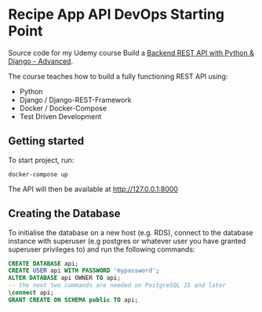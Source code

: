 # Recipe App API DevOps Starting Point

Source code for my Udemy course Build a [Backend REST API with Python & Django - Advanced](http://udemy.com/django-python-advanced/).

The course teaches how to build a fully functioning REST API using:

 - Python
 - Django / Django-REST-Framework
 - Docker / Docker-Compose
 - Test Driven Development

## Getting started

To start project, run:

```
docker-compose up
```

The API will then be available at http://127.0.0.1:8000

## Creating the Database
To initialise the database on a new host (e.g. RDS), connect to the database instance with superuser (e.g postgres or whatever user you have granted superuser privileges to) and run the following commands:
```sql
CREATE DATABASE api;
CREATE USER api WITH PASSWORD 'mypassword';
ALTER DATABASE api OWNER TO api;
-- the next two commands are needed on PostgreSQL 15 and later
\connect api;
GRANT CREATE ON SCHEMA public TO api;
```
